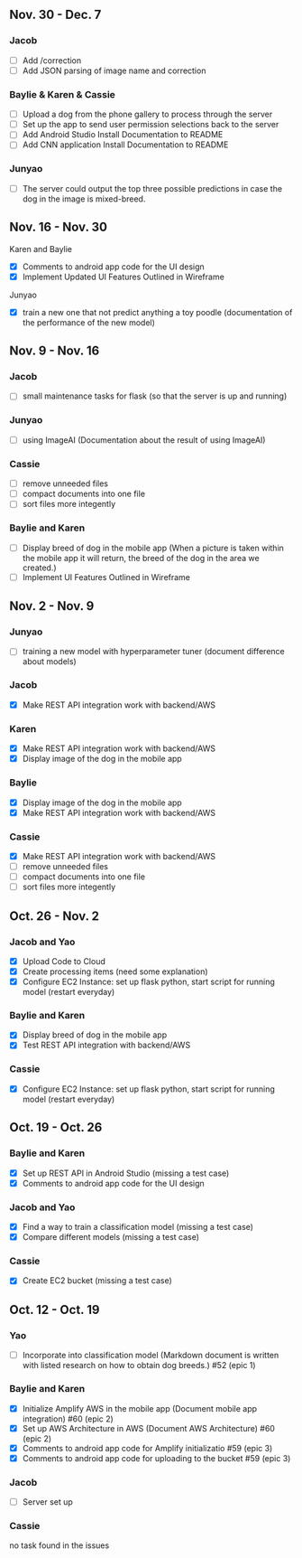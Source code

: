 ## Nov. 30 - Dec. 7
### Jacob
- [ ] Add /correction
- [ ] Add JSON parsing of image name and correction

### Baylie & Karen & Cassie
- [ ] Upload a dog from the phone gallery to process through the server
- [ ] Set up the app to send user permission selections back to the server
- [ ] Add Android Studio Install Documentation to README
- [ ] Add CNN application Install Documentation to README

### Junyao
- [ ] The server could output the top three possible predictions in case the dog in the image is mixed-breed.

## Nov. 16 - Nov. 30
Karen and Baylie
- [x] Comments to android app code for the UI design
- [x] Implement Updated UI Features Outlined in Wireframe

Junyao
- [x] train a new one that not predict anything a toy poodle (documentation of the performance of the new model)


## Nov. 9 - Nov. 16
### Jacob
- [ ] small maintenance tasks for flask (so that the server is up and running)

###  Junyao
- [ ] using ImageAI (Documentation about the result of using ImageAI)

### Cassie
- [ ] remove unneeded files
- [ ] compact documents into one file
- [ ] sort files more integently

### Baylie and Karen
- [ ] Display breed of dog in the mobile app (When a picture is taken within the mobile app it will return, the breed of the dog in the area we created.)
- [ ] Implement UI Features Outlined in Wireframe

## Nov. 2 - Nov. 9
###  Junyao
- [ ] training a new model with hyperparameter tuner (document difference about models)

### Jacob
- [x] Make REST API integration work with backend/AWS

### Karen
- [x] Make REST API integration work with backend/AWS
- [x] Display image of the dog in the mobile app

### Baylie
- [x] Display image of the dog in the mobile app
- [x] Make REST API integration work with backend/AWS

### Cassie
- [x] Make REST API integration work with backend/AWS
- [ ] remove unneeded files
- [ ] compact documents into one file
- [ ] sort files more integently

## Oct. 26 - Nov. 2
### Jacob and Yao
- [x] Upload Code to Cloud
- [x] Create processing items (need some explanation)
- [x] Configure EC2 Instance: set up flask python, start script for running model (restart everyday)

### Baylie and Karen
- [x] Display breed of dog in the mobile app
- [x] Test REST API integration with backend/AWS

### Cassie
- [x] Configure EC2 Instance: set up flask python, start script for running model (restart everyday)

## Oct. 19 - Oct. 26
### Baylie and Karen
- [x] Set up REST API in Android Studio (missing a test case)
- [x] Comments to android app code for the UI design

### Jacob and Yao
- [x] Find a way to train a classification model (missing a test case)
- [x] Compare different models (missing a test case)

### Cassie
- [x] Create EC2 bucket (missing a test case)

## Oct. 12 - Oct. 19
### Yao 
- [ ] Incorporate into classification model (Markdown document is written with listed research on how to obtain dog breeds.) #52 (epic 1)

### Baylie and Karen
- [x] Initialize Amplify AWS in the mobile app (Document mobile app integration) #60 (epic 2)
- [x] Set up AWS Architecture in AWS (Document AWS Architecture) #60 (epic 2)
- [x] Comments to android app code for Amplify initializatio #59 (epic 3)
- [x] Comments to android app code for uploading to the bucket #59 (epic 3)

### Jacob
- [ ] Server set up

### Cassie
no task found in the issues

